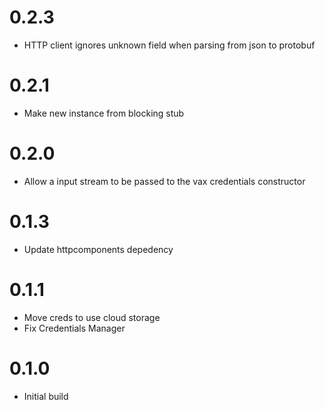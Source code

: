 # 0.2.3
- HTTP client ignores unknown field when parsing from json to protobuf

# 0.2.1
- Make new instance from blocking stub

# 0.2.0
- Allow a input stream to be passed to the vax credentials constructor

# 0.1.3
- Update httpcomponents depedency

# 0.1.1
- Move creds to use cloud storage
- Fix Credentials Manager


# 0.1.0
- Initial build
